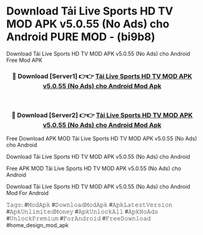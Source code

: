 # Download Tải Live Sports HD TV MOD APK v5.0.55 (No Ads) cho Android PURE MOD - (bi9b8)
Download Tải Live Sports HD TV MOD APK v5.0.55 (No Ads) cho Android Free Mod APK

<div align="center">
<h3>🔴 Download [Server1] 👉👉 <a href="https://apk-comot.site?title=Tải_Live_Sports_HD_TV_MOD_APK_v5.0.55_(No_Ads)_cho_Android">Tải Live Sports HD TV MOD APK v5.0.55 (No Ads) cho Android Mod Apk</a></h3><br>

<h3>🔴 Download [Server2] 👉👉 <a href="https://apk-comot.site?title=Tải_Live_Sports_HD_TV_MOD_APK_v5.0.55_(No_Ads)_cho_Android">Tải Live Sports HD TV MOD APK v5.0.55 (No Ads) cho Android Mod Apk</a></h3>
</div>


Free Download APK MOD Tải Live Sports HD TV MOD APK v5.0.55 (No Ads) cho Android

Download Tải Live Sports HD TV MOD APK v5.0.55 (No Ads) cho Android 

Free APK MOD Tải Live Sports HD TV MOD APK v5.0.55 (No Ads) cho Android 

Download Tải Live Sports HD TV MOD APK v5.0.55 (No Ads) cho Android Mod For Android

𝚃𝚊𝚐𝚜: #𝙼𝚘𝚍𝙰𝚙𝚔 #𝙳𝚘𝚠𝚗𝚕𝚘𝚊𝚍𝙼𝚘𝚍𝙰𝚙𝚔 #𝙰𝚙𝚔𝙻𝚊𝚝𝚎𝚜𝚝𝚅𝚎𝚛𝚜𝚒𝚘𝚗 #𝙰𝚙𝚔𝚄𝚗𝚕𝚒𝚖𝚒𝚝𝚎𝚍𝙼𝚘𝚗𝚎𝚢 #𝙰𝚙𝚔𝚄𝚗𝚕𝚘𝚌𝚔𝙰𝚕𝚕 #𝙰𝚙𝚔𝙽𝚘𝙰𝚍𝚜 #𝚄𝚗𝚕𝚘𝚌𝚔𝙿𝚛𝚎𝚖𝚒𝚞𝚖 #𝙵𝚘𝚛𝙰𝚗𝚍𝚛𝚘𝚒𝚍 #𝙵𝚛𝚎𝚎𝙳𝚘𝚠𝚗𝚕𝚘𝚊𝚍 #home_design_mod_apk
